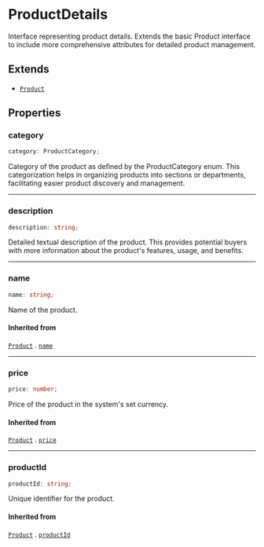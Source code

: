 # ProductDetails

Interface representing product details.
Extends the basic Product interface to include more comprehensive attributes for detailed product management.

## Extends

- [`Product`](Product.md)

## Properties

### category

```ts
category: ProductCategory;
```

Category of the product as defined by the ProductCategory enum. This categorization helps in organizing products
into sections or departments, facilitating easier product discovery and management.

***

### description

```ts
description: string;
```

Detailed textual description of the product. This provides potential buyers with more information about the
product's features, usage, and benefits.

***

### name

```ts
name: string;
```

Name of the product.

#### Inherited from

[`Product`](Product.md) . [`name`](Product.md#name)

***

### price

```ts
price: number;
```

Price of the product in the system's set currency.

#### Inherited from

[`Product`](Product.md) . [`price`](Product.md#price)

***

### productId

```ts
productId: string;
```

Unique identifier for the product.

#### Inherited from

[`Product`](Product.md) . [`productId`](Product.md#productid)
